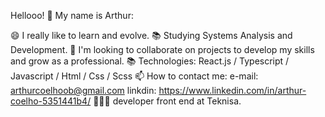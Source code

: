 
Hellooo! 👋
My name is Arthur:

😄 I really like to learn and evolve.
📚  Studying Systems Analysis and Development.
👯  I'm looking to collaborate on projects to develop my skills and grow as a professional.
📚 Technologies:
React.js / Typescript / Javascript / Html / Css / Scss 
📫 How to contact me:
    e-mail: arthurcoelhoob@gmail.com
    linkdin: https://www.linkedin.com/in/arthur-coelho-5351441b4/
👨🏾‍💻 developer front end at Teknisa.
<!--
**ArthurCoelhob/ArthurCoelhob** is a ✨ _special_ ✨ repository because its `README.md` (this file) appears on your GitHub profile.


